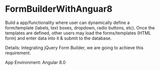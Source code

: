# FormBuilderWithAnguar8
Build a app/functionality where user can dynamically define a form/template (labels, text boxes, dropdown, radio buttons, etc). Once the templates are defined, other users may load the forms/templates (HTML form) and enter data into it &amp; submit to the database. 

Details: Integrating jQuery Form Builder, we are going to achieve this requirement.

App Environment: Angular 8.0
